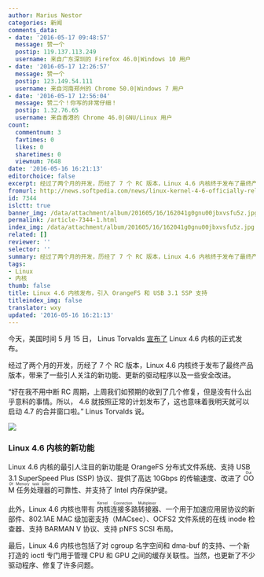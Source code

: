 ```yaml
---
author: Marius Nestor
categories: 新闻
comments_data:
- date: '2016-05-17 09:48:57'
  message: 赞一个
  postip: 119.137.113.249
  username: 来自广东深圳的 Firefox 46.0|Windows 10 用户
- date: '2016-05-17 12:26:57'
  message: 赞一个
  postip: 123.149.54.111
  username: 来自河南郑州的 Chrome 50.0|Windows 7 用户
- date: '2016-05-17 12:56:04'
  message: 赞二个！你写的非常仔细！
  postip: 1.32.76.65
  username: 来自香港的 Chrome 46.0|GNU/Linux 用户
count:
  commentnum: 3
  favtimes: 0
  likes: 0
  sharetimes: 0
  viewnum: 7648
date: '2016-05-16 16:21:13'
editorchoice: false
excerpt: 经过了两个月的开发，历经了 7 个 RC 版本，Linux 4.6 内核终于发布了最终产品版本，带来了一些引人关注的新功能、更新的驱动程序以及一些安全改进。
fromurl: http://news.softpedia.com/news/linux-kernel-4-6-officially-released-introduces-orangefs-usb-3-1-ssp-support-504088.shtml
id: 7344
islctt: true
banner_img: /data/attachment/album/201605/16/162041g0gnu00jbxvsfu5z.jpg
permalink: /article-7344-1.html
index_img: /data/attachment/album/201605/16/162041g0gnu00jbxvsfu5z.jpg.thumb.jpg
related: []
reviewer: ''
selector: ''
summary: 经过了两个月的开发，历经了 7 个 RC 版本，Linux 4.6 内核终于发布了最终产品版本，带来了一些引人关注的新功能、更新的驱动程序以及一些安全改进。
tags:
- Linux
- 内核
thumb: false
title: Linux 4.6 内核发布，引入 OrangeFS 和 USB 3.1 SSP 支持
titleindex_img: false
translator: wxy
updated: '2016-05-16 16:21:13'
---
```


今天，美国时间 5 月 15 日， Linus Torvalds [宣布了](http://lkml.iu.edu/hypermail/linux/kernel/1605.1/05030.html) Linux 4.6 内核的正式发布。


经过了两个月的开发，历经了 7 个 RC 版本，Linux 4.6 内核终于发布了最终产品版本，带来了一些引人关注的新功能、更新的驱动程序以及一些安全改进。


“好在我不用中断 RC 周期，上周我们如预期的收到了几个修复，但是没有什么出乎意料的事情。所以， 4.6 就按照正常的计划发布了，这也意味着我明天就可以启动 4.7 的合并窗口啦。” Linus Torvalds 说。


![](/data/attachment/album/201605/16/162041g0gnu00jbxvsfu5z.jpg)


### Linux 4.6 内核的新功能


Linux 4.6 内核的最引人注目的新功能是 OrangeFS 分布式文件系统、支持 USB 3.1 SuperSpeed Plus (SSP) 协议、提供了高达 10Gbps 的传输速度、改进了 <ruby> OOM 任务处理器 <rp>  （ </rp> <rt>  Out Of Memory task killer </rt> <rp>  ） </rp></ruby>的可靠性、并支持了 Intel 内存保护键。


此外，Linux 4.6 内核也带有<ruby> 内核连接多路转接器 <rp>  （ </rp> <rt>  Kernel Connection Multiplexor </rt> <rp>  ） </rp></ruby>、一个用于加速应用层协议的新部件、802.1AE MAC 级加密支持（MACsec）、OCFS2 文件系统的在线 inode 检查器、支持 BARMAN V 协议、支持 pNFS SCSI 布局。


最后，Linux 4.6 内核也包括了对 cgroup 名字空间和 dma-buf 的支持、一个新打造的 ioctl 专门用于管理 CPU 和 GPU 之间的缓存关联性。当然，也更新了不少驱动程序、修复了许多问题。